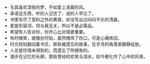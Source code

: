 - 与其喜欢深夜的梦，不如爱上凌晨的风。
- 承诺这东西，听的人记住了，说的人早忘了。
- 书里写尽了意料之外的黄昏，却没写出过闷闷不乐的清晨。
- 爱是形容词，但与我无关，所以不是必需品。
- 希望有人告诉你，你开心比对错更重要。
- 有时微笑，就像创可贴，虽然掩饰了伤口，可是心痛依旧。
- 时光轻轻翻动着书页，那些被遗忘的故事，在岁月的角落里静静绽放。
- 人总是珍惜未得到的，而遗忘了所拥有的。
- 漫步在记忆的长廊，那些曾经的欢笑与泪水，如今都化作了心中的风景。



